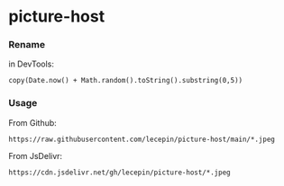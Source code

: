 # picture-host

### Rename

in DevTools:

```
copy(Date.now() + Math.random().toString().substring(0,5))
```

### Usage

From Github:

```
https://raw.githubusercontent.com/lecepin/picture-host/main/*.jpeg
```

From JsDelivr:

```
https://cdn.jsdelivr.net/gh/lecepin/picture-host/*.jpeg
```
